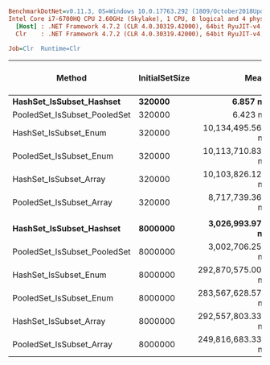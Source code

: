 ``` ini

BenchmarkDotNet=v0.11.3, OS=Windows 10.0.17763.292 (1809/October2018Update/Redstone5)
Intel Core i7-6700HQ CPU 2.60GHz (Skylake), 1 CPU, 8 logical and 4 physical cores
  [Host] : .NET Framework 4.7.2 (CLR 4.0.30319.42000), 64bit RyuJIT-v4.7.3324.0
  Clr    : .NET Framework 4.7.2 (CLR 4.0.30319.42000), 64bit RyuJIT-v4.7.3324.0

Job=Clr  Runtime=Clr  

```
|                       Method | InitialSetSize |               Mean |             Error |            StdDev |        Ratio |   RatioSD | Gen 0/1k Op | Gen 1/1k Op | Gen 2/1k Op | Allocated Memory/Op |
|----------------------------- |--------------- |-------------------:|------------------:|------------------:|-------------:|----------:|------------:|------------:|------------:|--------------------:|
|     **HashSet_IsSubset_Hashset** |         **320000** |           **6.857 ns** |         **0.0887 ns** |         **0.0786 ns** |         **1.00** |      **0.00** |           **-** |           **-** |           **-** |                   **-** |
| PooledSet_IsSubset_PooledSet |         320000 |           6.423 ns |         0.0709 ns |         0.0663 ns |         0.94 |      0.02 |           - |           - |           - |                   - |
|        HashSet_IsSubset_Enum |         320000 |  10,134,495.565 ns |    90,882.4048 ns |    85,011.4578 ns | 1,477,324.82 | 23,357.10 |           - |           - |           - |             12168 B |
|      PooledSet_IsSubset_Enum |         320000 |  10,113,710.833 ns |   140,442.1510 ns |   131,369.6751 ns | 1,476,743.54 | 25,911.29 |           - |           - |           - |             12168 B |
|       HashSet_IsSubset_Array |         320000 |  10,103,826.120 ns |   105,353.8312 ns |    98,548.0391 ns | 1,472,148.53 | 16,953.41 |           - |           - |           - |             12168 B |
|     PooledSet_IsSubset_Array |         320000 |   8,717,739.364 ns |   128,157.7549 ns |   113,608.5116 ns | 1,271,423.38 | 13,160.11 |           - |           - |           - |             12040 B |
|                              |                |                    |                   |                   |              |           |             |             |             |                     |
|     **HashSet_IsSubset_Hashset** |        **8000000** |   **3,026,993.971 ns** |    **35,905.6831 ns** |    **33,586.1983 ns** |         **1.00** |      **0.00** |           **-** |           **-** |           **-** |                   **-** |
| PooledSet_IsSubset_PooledSet |        8000000 |   3,002,706.250 ns |    23,830.4551 ns |    22,291.0225 ns |         0.99 |      0.01 |           - |           - |           - |                   - |
|        HashSet_IsSubset_Enum |        8000000 | 292,870,575.000 ns | 3,005,366.8220 ns | 2,664,179.4071 ns |        96.81 |      1.13 |           - |           - |           - |             16648 B |
|      PooledSet_IsSubset_Enum |        8000000 | 283,567,628.571 ns | 4,336,028.4101 ns | 3,843,776.2452 ns |        93.74 |      2.06 |           - |           - |           - |             16648 B |
|       HashSet_IsSubset_Array |        8000000 | 292,557,803.333 ns | 2,829,893.5708 ns | 2,647,084.2019 ns |        96.66 |      1.42 |           - |           - |           - |             16648 B |
|     PooledSet_IsSubset_Array |        8000000 | 249,816,683.333 ns | 1,792,930.2072 ns | 1,589,385.9283 ns |        82.58 |      1.23 |           - |           - |           - |             12552 B |
